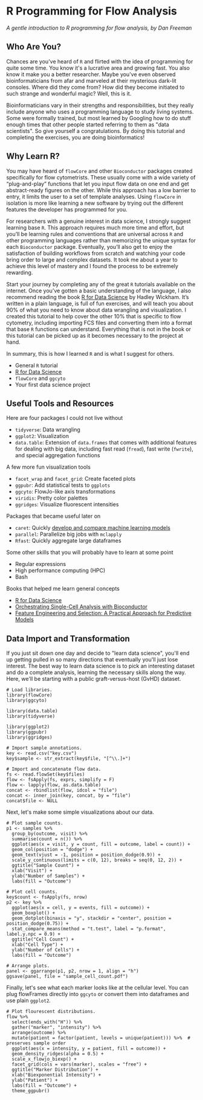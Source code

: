 # R Programming for Flow Analysis

*A gentle introduction to R programming for flow analysis, by Dan Freeman*

## Who Are You?

Chances are you've heard of `R` and flirted with the idea of programming for quite some time. You know it's a lucrative area and growing fast. You also know it make you a better researcher. Maybe you've even observed bioinformaticians from afar and marveled at their mysterious dark-lit consoles. Where did they come from? How did they become initiated to such strange and wonderful magic? Well, this is it.

Bioinformaticians vary in their strengths and responsibilities, but they really include anyone who uses a programming language to study living systems. Some were formally trained, but most learned by Googling how to do stuff enough times that other people started referring to them as "data scientists". So give yourself a congratulations. By doing this tutorial and completing the exercises, you are doing bioinformatics!

## Why Learn R?

You may have heard of `flowCore` and other `Bioconductor` packages created specifically for flow cytometrists. These usually come with a wide variety of “plug-and-play” functions that let you input flow data on one end and get abstract-ready figures on the other. While this approach has a low barrier to entry, it limits the user to a set of template analyses. Using `flowCore` in isolation is more like learning a new software by trying out the different features the developer has programmed for you.

For researchers with a genuine interest in data science, I strongly suggest learning base `R`. This approach requires much more time and effort, but you’ll be learning rules and conventions that are universal across `R` and other programming languages rather than memorizing the unique syntax for each `Bioconductor` package. Eventually, you’ll also get to enjoy the satisfaction of building workflows from scratch and watching your code bring order to large and complex datasets. It took me about a year to achieve this level of mastery and I found the process to be extremely rewarding.

Start your journey by completing any of the great `R` tutorials available on the internet. Once you’ve gotten a basic understanding of the language, I also recommend reading the book [R for Data Science](https://r4ds.had.co.nz/) by Hadley Wickham. It’s written in a plain language, is full of fun exercises, and will teach you about 90% of what you need to know about data wrangling and visualization. I created this tutorial to help cover the other 10% that is specific to flow cytometry, including importing FCS files and converting them into a format that base `R` functions can understand. Everything that is not in the book or this tutorial can be picked up as it becomes necessary to the project at hand.

In summary, this is how I learned `R` and is what I suggest for others.
* General `R` tutorial
* [R for Data Science](https://r4ds.had.co.nz/)
* `flowCore` and `ggcyto`
* Your first data science project

## Useful Tools and Resources

Here are four packages I could not live without
* `tidyverse`: Data wrangling
* `ggplot2`: Visualization
* `data.table`: Extension of `data.frames` that comes with additional features for dealing with big data, including fast read (`fread`), fast write (`fwrite`), and special aggregation functions

A few more fun visualization tools
* `facet_wrap` and `facet_grid`: Create faceted plots
* `ggpubr`: Add statistical tests to `ggplots`
* `ggcyto`: FlowJo-like axis transformations
* `viridis`: Pretty color palettes
* `ggridges`: Visualize fluorescent intensities

Packages that became useful later on
* `caret`: Quickly [develop and compare machine learning models](https://topepo.github.io/caret/index.html)
* `parallel`: Parallelize big jobs with `mclapply`
* `Rfast`: Quickly aggregate large dataframes

Some other skills that you will probably have to learn at some point
* Regular expressions
* High performance computing (HPC)
* Bash

Books that helped me learn general concepts
* [R for Data Science](https://r4ds.had.co.nz/)
* [Orchestrating Single-Cell Analysis with Bioconductor](https://osca.bioconductor.org/)
* [Feature Engineering and Selection: A Practical Approach for Predictive Models](http://www.feat.engineering/)

## Data Import and Transformation

If you just sit down one day and decide to "learn data science", you'll end up getting pulled in so many directions that eventually you'll just lose interest. The best way to learn data science is to pick an interesting dataset and do a complete analysis, learning the necessary skills along the way. Here, we'll be starting with a public graft-versus-host (GvHD) dataset.

```
# Load libraries.
library(flowCore)
library(ggcyto)

library(data.table)
library(tidyverse)

library(ggplot2)
library(ggpubr)
library(ggridges)

# Import sample annotations.
key <- read.csv("key.csv")
key$sample <- str_extract(key$file, "[^\\.]+")

# Import and concatenate flow data.
fs <- read.flowSet(key$files)
flow <- fsApply(fs, exprs, simplify = F)
flow <- lapply(flow, as.data.table)
concat <- rbindlist(flow, idcol = "file")
concat <- inner_join(key, concat, by = "file")
concat$file <- NULL
```

Next, let's make some simple visualizations about our data.

```
# Plot sample counts.
p1 <- samples %>%
  group_by(outcome, visit) %>%
  summarise(count = n()) %>%
  ggplot(aes(x = visit, y = count, fill = outcome, label = count)) +
  geom_col(position = "dodge") +
  geom_text(vjust = -1, position = position_dodge(0.9)) +
  scale_y_continuous(limits = c(0, 12), breaks = seq(0, 12, 2)) +
  ggtitle("Sample Count") +
  xlab("Visit") +
  ylab("Number of Samples") +
  labs(fill = "Outcome")

# Plot cell counts.
key$count <- fsApply(fs, nrow)
p2 <- key %>%
  ggplot(aes(x = cell, y = events, fill = outcome)) +
  geom_boxplot() +
  geom_dotplot(binaxis = "y", stackdir = "center", position = position_dodge(0.75)) +
  stat_compare_means(method = "t.test", label = "p.format", label.y.npc = 0.9) +
  ggtitle("Cell Count") +
  xlab("Cell Type") +
  ylab("Number of Cells") +
  labs(fill = "Outcome")

# Arrange plots.
panel <- ggarrange(p1, p2, nrow = 1, align = "h")
ggsave(panel, file = "sample_cell_count.pdf")
```

Finally, let's see what each marker looks like at the cellular level. You can plug flowFrames directly into `ggcyto` or convert them into dataframes and use plain `ggplot2`.

```
# Plot flourescent distributions.
flow %>%
  select(ends_with("H")) %>%
  gather("marker", "intensity") %>%
  arrange(outcome) %>%
  mutate(patient = factor(patient, levels = unique(patient))) %>%  # preserves sample order
  ggplot(aes(x = intensity, y = patient, fill = outcome)) +
  geom_density_ridges(alpha = 0.5) +
  scale_x_flowjo_biexp() +
  facet_grid(cols = vars(marker), scales = "free") +
  ggtitle("Marker Distribution") +
  xlab("Biexponential Intensity") +
  ylab("Patient") +
  labs(fill = "Outcome") +
  theme_ggpubr()
```
